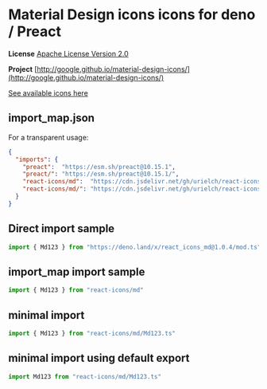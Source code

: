 # Material Design icons icons for deno / Preact

**License** [Apache License Version 2.0](https://github.com/google/material-design-icons/blob/master/LICENSE)

**Project** [http://google.github.io/material-design-icons/](http://google.github.io/material-design-icons/)

[See available icons here](https://react-icons.github.io/react-icons/icons?name=md)

## import_map.json

For a transparent usage:

```json
{
  "imports": {
    "preact":  "https://esm.sh/preact@10.15.1",
    "preact/": "https://esm.sh/preact@10.15.1/",
    "react-icons/md":  "https://cdn.jsdelivr.net/gh/urielch/react-icons-md@1.0.4/mod.ts",
    "react-icons/md/": "https://cdn.jsdelivr.net/gh/urielch/react-icons-md@1.0.4/ico/",
  }
}
```

## Direct import sample

```ts
import { Md123 } from "https://deno.land/x/react_icons_md@1.0.4/mod.ts"
```

## import_map import sample

```ts
import { Md123 } from "react-icons/md"
```

## minimal import

```ts
import { Md123 } from "react-icons/md/Md123.ts"
```

## minimal import using default export

```ts
import Md123 from "react-icons/md/Md123.ts"
```

